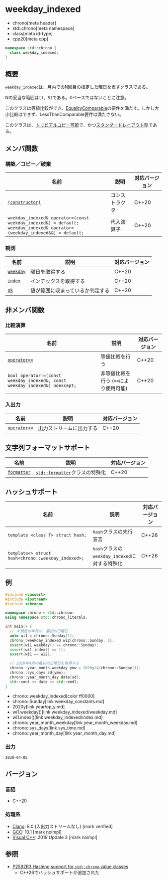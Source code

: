 # weekday_indexed
* chrono[meta header]
* std::chrono[meta namespace]
* class[meta id-type]
* cpp20[meta cpp]

```cpp
namespace std::chrono {
  class weekday_indexed;
}
```

## 概要
`weekday_indexed`は、月内でのN回目の指定した曜日を表すクラスである。

Nの妥当な範囲は`[1, 5]`である。0ベースではないことに注意。

このクラスは等値比較ができ、[EqualityComparable](/reference/concepts/equality_comparable.md)の要件を満たす。しかし大小比較はできず、LessThanComparable要件は満たさない。

このクラスは、[トリビアルコピー可能](/reference/type_traits/is_trivially_copyable.md)で、かつ[スタンダードレイアウト型](/reference/type_traits/is_standard_layout.md)である。


## メンバ関数
### 構築／コピー／破棄

| 名前 | 説明 | 対応バージョン |
|------|------|----------------|
| [`(constructor)`](weekday_indexed/op_constructor.md) | コンストラクタ | C++20 |
| `weekday_indexed& operator=(const weekday_indexed&) = default;`<br/> `weekday_indexed& operator=(weekday_indexed&&) = default;` | 代入演算子 | C++20 |


### 観測

| 名前 | 説明 | 対応バージョン |
|------|------|----------------|
| [`weekday`](weekday_indexed/weekday.md) | 曜日を取得する | C++20 |
| [`index`](weekday_indexed/index.md) | インデックスを取得する | C++20 |
| [`ok`](weekday_indexed/ok.md) | 値が範囲に収まっているか判定する | C++20 |


## 非メンバ関数
### 比較演算

| 名前 | 説明 | 対応バージョン |
|------|------|----------------|
| [`operator==`](weekday_indexed/op_equal.md) | 等値比較を行う | C++20 |
| `bool operator!=(const weekday_indexed&, const weekday_indexed&) noexcept;` | 非等値比較を行う (`==`により使用可能) | C++20 |


### 入出力

| 名前 | 説明 | 対応バージョン |
|------|------|----------------|
| [`operator<<`](weekday_indexed/op_ostream.md) | 出力ストリームに出力する | C++20 |


## 文字列フォーマットサポート

| 名前 | 説明 | 対応バージョン |
|------|------|----------------|
| [`formatter`](weekday_indexed/formatter.md) | [`std::formatter`](/reference/format/formatter.md)クラスの特殊化 | C++20 |


## ハッシュサポート

| 名前  | 説明               | 対応バージョン |
|-------|--------------------|----------------|
| `template <class T> struct hash;` | `hash`クラスの先行宣言 | C++26 |
| `template<> struct hash<chrono::weekday_indexed>;` | `hash`クラスの`weekday_indexed`に対する特殊化 | C++26 |


## 例
```cpp example
#include <cassert>
#include <iostream>
#include <chrono>

namespace chrono = std::chrono;
using namespace std::chrono_literals;

int main() {
  // 未規定の年月の、最初の日曜日
  auto wi1 = chrono::Sunday[1];
  chrono::weekday_indexed wi2{chrono::Sunday, 1};
  assert(wi1.weekday() == chrono::Sunday);
  assert(wi1.index() == 1);
  assert(wi1 == wi2);

  // 2020年4月の最初の日曜日を取得する
  chrono::year_month_weekday ymw = 2020y/4/chrono::Sunday[1];
  chrono::sys_days sd{ymw};
  chrono::year_month_day date{sd};
  std::cout << date << std::endl;
}
```
* chrono::weekday_indexed[color ff0000]
* chrono::Sunday[link weekday_constants.md]
* 2020y[link year/op_y.md]
* wi1.weekday()[link weekday_indexed/weekday.md]
* wi1.index()[link weekday_indexed/index.md]
* chrono::year_month_weekday[link year_month_weekday.md]
* chrono::sys_days[link sys_time.md]
* chrono::year_month_day[link year_month_day.md]

### 出力
```
2020-04-05
```

## バージョン
### 言語
- C++20

### 処理系
- [Clang](/implementation.md#clang): 8.0 (入出力ストリームなし) [mark verified]
- [GCC](/implementation.md#gcc): 10.1 [mark noimpl]
- [Visual C++](/implementation.md#visual_cpp): 2019 Update 3 [mark noimpl]


## 参照
- [P2592R3 Hashing support for `std::chrono` value classes](https://open-std.org/jtc1/sc22/wg21/docs/papers/2023/p2592r3.html)
    - C++26でハッシュサポートが追加された
